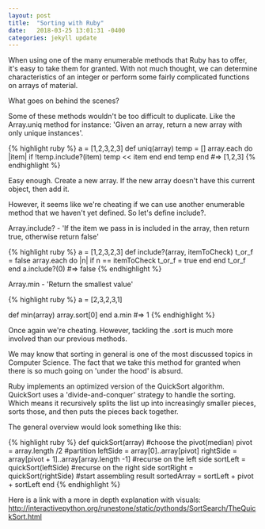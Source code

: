 ```yaml
---
layout: post
title:  "Sorting with Ruby"
date:   2018-03-25 13:01:31 -0400
categories: jekyll update
---
```



When using one of the many enumerable methods that Ruby has to offer, it's easy to take them for granted. With not much thought, we can determine characteristics of an integer or perform some fairly complicated functions on arrays of material.

What goes on behind the scenes?

Some of these methods wouldn't be too difficult to duplicate.  Like the Array.uniq method for instance: 'Given an array, return a new array with only unique instances'.

{% highlight ruby %}
a = [1,2,3,2,3]
def uniq(array)
  temp = []
  array.each do |item|
    if !temp.include?(item)
      temp << item
    end
  end
  temp
end
#=> [1,2,3]
{% endhighlight %}

Easy enough.  Create a new array.  If the new array doesn't have this current object, then add it.

However, it seems like we're cheating if we can use another enumerable method that we haven't yet defined. So let's define include?.

Array.include? - 'If the item we pass in is included in the array, then return true, otherwise return false'

{% highlight ruby %}
a = [1,2,3,2,3]
def include?(array, itemToCheck)
  t_or_f = false
  array.each do |n|
    if n == itemToCheck
      t_or_f = true
    end
  end
  t_or_f
end
a.include?(0)
#=> false
{% endhighlight %}

Array.min - 'Return the smallest value'

{% highlight ruby %}
a = [2,3,2,3,1]

def min(array)
  array.sort[0]
end
a.min
#=> 1
{% endhighlight %}

Once again we're cheating.  However, tackling the .sort is much more involved than our previous methods.

We may know that sorting in general is one of the most discussed topics in Computer Science. The fact that we take this method for granted when there is so much going on 'under the hood' is absurd.

Ruby implements an optimized version of the QuickSort algorithm.  QuickSort uses a 'divide-and-conquer' strategy to handle the sorting.  Which means it recursively splits the list up into increasingly smaller pieces, sorts those, and then puts the pieces back together.

The general overview would look something like this:

{% highlight ruby %}
def quickSort(array)
  #choose the pivot(median)
    pivot = array.length /2
  #partition
    leftSide = array[0]..array[pivot]
    rightSide = array[pivot + 1]..array[array.length -1]
  #recurse on the left side
    sortLeft = quickSort(leftSide)
  #recurse on the right side
    sortRight = quickSort(rightSide)
  #start assembling result
    sortedArray = sortLeft + pivot + sortLeft
end
{% endhighlight %}

Here is a link with a more in depth explanation with visuals: http://interactivepython.org/runestone/static/pythonds/SortSearch/TheQuickSort.html



[jekyll-docs]: https://jekyllrb.com/docs/home
[jekyll-gh]:   https://github.com/jekyll/jekyll
[jekyll-talk]: https://talk.jekyllrb.com/
